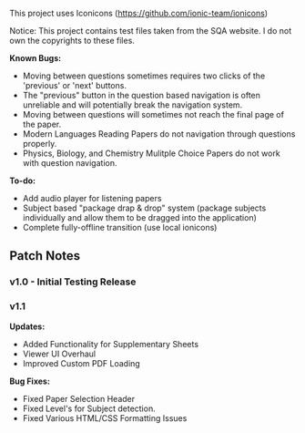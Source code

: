This project uses Iconicons (https://github.com/ionic-team/ionicons)

Notice: This project contains test files taken from the SQA website. I do not own the copyrights to these files.

**Known Bugs:**
- Moving between questions sometimes requires two clicks of the 'previous' or 'next' buttons.
- The "previous" button in the question based navigation is often unreliable and will potentially break the navigation system.
- Moving between questions will sometimes not reach the final page of the paper.
- Modern Languages Reading Papers do not navigation through questions properly.
- Physics, Biology, and Chemistry Mulitple Choice Papers do not work with question navigation.

**To-do:**
- Add audio player for listening papers
- Subject based "package drap & drop" system (package subjects individually and allow them to be dragged into the application)
- Complete fully-offline transition (use local ionicons)

## Patch Notes
### v1.0 - Initial Testing Release

### v1.1
**Updates:**
- Added Functionality for Supplementary Sheets
- Viewer UI Overhaul
- Improved Custom PDF Loading

**Bug Fixes:**
- Fixed Paper Selection Header
- Fixed Level's for Subject detection.
- Fixed Various HTML/CSS Formatting Issues
